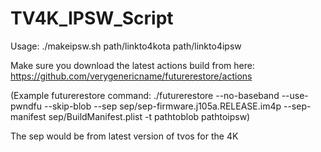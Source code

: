 # TV4K_IPSW_Script


Usage: ./makeipsw.sh path/linkto4kota path/linkto4ipsw

Make sure you download the latest actions build from here: https://github.com/verygenericname/futurerestore/actions

(Example futurerestore command: ./futurerestore --no-baseband --use-pwndfu --skip-blob --sep sep/sep-firmware.j105a.RELEASE.im4p --sep-manifest sep/BuildManifest.plist -t pathtoblob pathtoipsw)

The sep would be from latest version of tvos for the 4K
